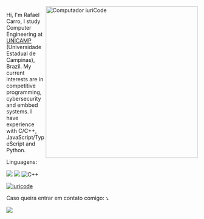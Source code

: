 <img src="https://raw.githubusercontent.com/MicaelliMedeiros/micaellimedeiros/master/image/computer-illustration.png" min-width="400px" max-width="400px" width="400px" align="right" alt="Computador iuriCode">

<p align="left"> 
  Hi, I'm Rafael Carro, I study Computer Engineering at <a href="https://ic.unicamp.br/">UNICAMP</a> (Universidade Estadual de Campinas), Brazil. My current interests are in competitive programming, cybersecurity and embbed systems. I have experience with C/C++, JavaScript/TypeScript and Python.
</p>

<p align="left">
  Linguagens: 
  
  <img src="https://img.shields.io/badge/Python-3776AB?style=for-the-badge&logo=python&logoColor=white" />   <img src="https://img.shields.io/badge/C-00599C?style=for-the-badge&logo=c&logoColor=white" />  ![C++](https://img.shields.io/badge/c++-%2300599C.svg?style=for-the-badge&logo=c%2B%2B&logoColor=white)
</p>

[![iuricode](https://github-readme-stats.vercel.app/api/top-langs/?username=RafaelCarro&hide=html&layout=compact&theme=radical)](https://github.com/RafaelCarro/github-readme-stats)

<p align="left">
   Caso queira entrar em contato comigo: ⤵️
  
  [<img src="https://img.shields.io/badge/Telegram-2CA5E0?style=for-the-badge&logo=telegram&logoColor=white" />](https://t.me/RafaCarro)
</p>  
